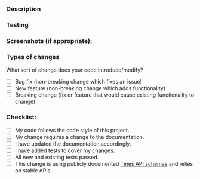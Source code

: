 <!-- 
Provide a general summary of your changes in the title above. You should
remove this overview, any sections and any section descriptions you
don't need below before submitting. There isn't a strict requirement to
use this template if you can structure your description and still cover
these points. 
-->

### Description

<!--
Describe your changes in detail through motivation and context. Why is
this change required? What problem does it solve? If it fixes an open
issue, link to the issue using GitHub's closing issues keywords[1].
-->
### Testing

<!--
Explain how the change has been tested and what you ran to confirm your
change affects other parts of the code. Automated tests are generally
expected and changes without tests should explain why they aren't
required.
-->

### Screenshots (if appropriate):

### Types of changes

What sort of change does your code introduce/modify?

- [ ] Bug fix (non-breaking change which fixes an issue)
- [ ] New feature (non-breaking change which adds functionality)
- [ ] Breaking change (fix or feature that would cause existing functionality to change)

### Checklist:

- [ ] My code follows the code style of this project.
- [ ] My change requires a change to the documentation.
- [ ] I have updated the documentation accordingly.
- [ ] I have added tests to cover my changes.
- [ ] All new and existing tests passed.
- [ ] This change is using publicly documented [Tines API schemas](https://tines.com/api/) 
      and relies on stable APIs.

[1]: https://help.github.com/articles/closing-issues-using-keywords/